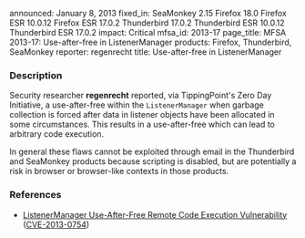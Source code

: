 announced: January 8, 2013
fixed_in: SeaMonkey 2.15
          Firefox 18.0
          Firefox ESR 10.0.12
          Firefox ESR 17.0.2
          Thunderbird 17.0.2
          Thunderbird ESR 10.0.12
          Thunderbird ESR 17.0.2
impact: Critical
mfsa_id: 2013-17
page_title: MFSA 2013-17: Use-after-free in ListenerManager
products: Firefox, Thunderbird, SeaMonkey
reporter: regenrecht
title: Use-after-free in ListenerManager

<h3>Description</h3>

<p>Security researcher <strong>regenrecht</strong> reported, via TippingPoint's Zero Day Initiative, a use-after-free within the <code>ListenerManager</code> when garbage collection is forced after data in listener objects have been allocated in some circumstances. This results in a use-after-free which can lead to arbitrary code execution.
</p>

<p class="note">In general these flaws cannot be exploited through email in the Thunderbird and SeaMonkey products because scripting is disabled, but are potentially a risk in browser or browser-like contexts in those products.
</p>


<h3>References</h3>

<ul>
  <li><a href="https://bugzilla.mozilla.org/show_bug.cgi?id=814026">
      ListenerManager Use-After-Free Remote Code Execution Vulnerability</a> (<a href="http://cve.mitre.org/cgi-bin/cvename.cgi?name=CVE-2013-0754" class="ex-ref">CVE-2013-0754</a>)</li>
</ul>



